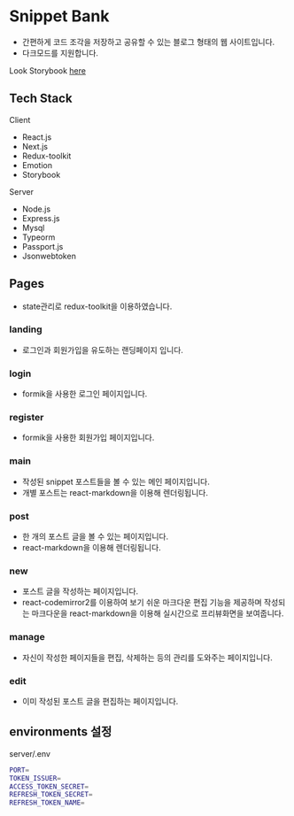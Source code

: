# Snippet Bank

- 간편하게 코드 조각을 저장하고 공유할 수 있는 블로그 형태의 웹 사이트입니다.
- 다크모드를 지원합니다.

Look Storybook [here](https://604fd3dc2409ed002109132e-iekvthwaui.chromatic.com/?path=/story/common-anchor--default)

## Tech Stack

Client

- React.js
- Next.js
- Redux-toolkit
- Emotion
- Storybook

Server

- Node.js
- Express.js
- Mysql
- Typeorm
- Passport.js
- Jsonwebtoken

## Pages

- state관리로 redux-toolkit을 이용하였습니다.

### landing

- 로그인과 회원가입을 유도하는 랜딩페이지 입니다.

### login

- formik을 사용한 로그인 페이지입니다.

### register

- formik을 사용한 회원가입 페이지입니다.

### main

- 작성된 snippet 포스트들을 볼 수 있는 메인 페이지입니다.
- 개별 포스트는 react-markdown을 이용해 렌더링됩니다.

### post

- 한 개의 포스트 글을 볼 수 있는 페이지입니다.
- react-markdown을 이용해 렌더링됩니다.

### new

- 포스트 글을 작성하는 페이지입니다.
- react-codemirror2를 이용하여 보기 쉬운 마크다운 편집 기능을 제공하며 작성되는 마크다운을 react-markdown을 이용해 실시간으로 프리뷰화면을 보여줍니다.

### manage

- 자신이 작성한 페이지들을 편집, 삭제하는 등의 관리를 도와주는 페이지입니다.

### edit

- 이미 작성된 포스트 글을 편집하는 페이지입니다.

## environments 설정

server/.env

```sh
PORT=
TOKEN_ISSUER=
ACCESS_TOKEN_SECRET=
REFRESH_TOKEN_SECRET=
REFRESH_TOKEN_NAME=
```
